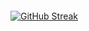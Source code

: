   <div>
    <a href="https://git.io/streak-stats">
      <img src="https://streak-stats.demolab.com/?user=EncouragedEntity&theme=transparent&hide_border=true" alt="GitHub Streak" style="margin-top: 20px;"/>
    </a>
  </div>
